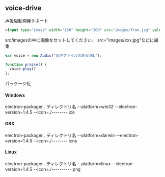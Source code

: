 ## voice-drive

声援駆動開発サポート

```html   
<input type="image" width="150" height="300" src="images/fran.jpg" value="Check" onclick="praise()">
```
src/imagesの中に画像をセットしてください。
src="images/xxx.jpg"などに編集

```js
var voice = new Audio("音声ファイルのあるURL");

function praise() {
  voice.play()
};
```

 パッケージ化

#### Windows
electron-packager . ディレクトリ名 --platform=win32 --electron-version=1.4.5 --icon=./--------.ico
#### OSX
electron-packager . ディレクトリ名 --platform=darwin --electron-version=1.4.5 --icon=./--------.icns
#### Linux
electron-packager . ディレクトリ名 --platform=linux --electron-version=1.4.5 --icon=./----------.png
